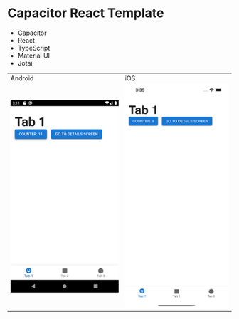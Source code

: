 # Capacitor React Template

- Capacitor
- React
- TypeScript
- Material UI
- Jotai

<table>
  <tr>
    <td>
      Android
    </td>
    <td>
      iOS
    </td>
  </tr>
  <tr>
    <td>
      <img src="screenshots/android.png" alt="Android" width="360px">
    </td>
    <td>
      <img src="screenshots/ios.png" alt="iOS" width="360px">
    </td>
  </tr>
</table>
